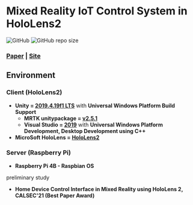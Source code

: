 # Mixed Reality IoT Control System in HoloLens2

![GitHub](https://img.shields.io/github/license/gh-BumsooKim/Mixed-Reality-IoT-Control-System-HoloLens2)
![GitHub repo size](https://img.shields.io/github/repo-size/gh-BumsooKim/Mixed-Reality-IoT-Control-System-HoloLens2)

### [Paper]() | [Site]()

<!--
<br>[BumSoo Kim](https://github.com/gh-BumsooKim)\*
<br>Graphics Realization Lab, CAU
<br>(* CAU A&T)
-->

## Environment

### Client (HoloLens2)
- **Unity = [2019.4.19f1 LTS](https://unity3d.com/unity/qa/lts-releases)** with **Universal Windows Platform Build Support**
  - **MRTK unitypackage = [v2.5.1](https://microsoft.github.io/MixedRealityToolkit-Unity/version/releases/2.5.3/Documentation/usingupm.html)**
  - **Visual Studio = [2019](https://visualstudio.microsoft.com/vs/)** with **Universal Windows Platform Development, Desktop Development using C++**
- **MicroSoft HoloLens = [HoloLens2](https://www.microsoft.com/en-us/p/holoLens-2/91pnzzznzwcp/?activetab=pivot%3aoverviewtab)**

### Server (Raspberry Pi)
- **Raspberry Pi 4B - Raspbian OS**

<!--
## Getting Started

### 0. Purchase Hardware

1) Microsoft HoloLens2 **or use Uniy HoloLens2 Emulator**
2) Raspberry Pi 4B

### A. Basic HoloLens2 Build Settings in Unity3D
-->

<!--
## Application

## Reference
-->

preliminary study

- **Home Device Control Interface in Mixed Reality using HoloLens 2, CALSEC'21 (Best Paper Award)**
